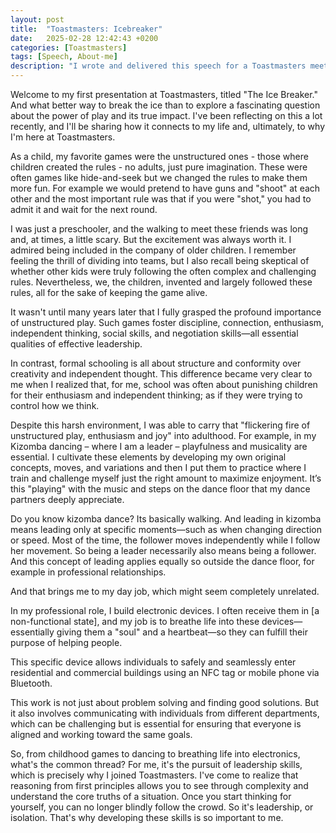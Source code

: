 ```yaml
---
layout: post
title:  "Toastmasters: Icebreaker"
date:   2025-02-28 12:42:43 +0200
categories: [Toastmasters]
tags: [Speech, About-me]
description: "I wrote and delivered this speech for a Toastmasters meeting themed: The Power of Play."
---
```





Welcome to my first presentation at Toastmasters, titled "The Ice Breaker." And what better way to break the ice than to explore a fascinating question about the power of play and its true impact. I've been reflecting on this a lot recently, and I'll be sharing how it connects to my life and, ultimately, to why I'm here at Toastmasters.

As a child, my favorite games were the unstructured ones - those where children created the rules - no adults, just pure imagination. These were often games like hide-and-seek but we changed the rules to make them more fun. For example we would pretend to have guns and "shoot" at each other and the most important rule was that if you were "shot," you had to admit it and wait for the next round.

I was just a preschooler, and the walking to meet these friends was long and, at times, a little scary. But the excitement was always worth it. I admired being included in the company of older children. I remember feeling the thrill of dividing into teams, but I also recall being skeptical of whether other kids were truly following the often complex and challenging rules. Nevertheless, we, the children, invented and largely followed these rules, all for the sake of keeping the game alive.

It wasn't until many years later that I fully grasped the profound importance of unstructured play. Such games foster discipline, connection, enthusiasm, independent thinking, social skills, and negotiation skills—all essential qualities of effective leadership.

In contrast, formal schooling is all about structure and conformity over creativity and independent thought. This difference became very clear to me when I realized that, for me, school was often about punishing children for their enthusiasm and independent thinking; as if they were trying to control how we think.

Despite this harsh environment, I was able to carry that "flickering fire of unstructured play, enthusiasm and joy" into adulthood. For example, in my Kizomba dancing – where I am a leader – playfulness and musicality are essential. I cultivate these elements by developing my own original concepts, moves, and variations and then I put them to practice where I train and challenge myself just the right amount to maximize enjoyment. It’s this "playing" with the music and steps on the dance floor that my dance partners deeply appreciate.

Do you know kizomba dance? Its basically walking. And leading in kizomba means leading only at specific moments—such as when changing direction or speed. Most of the time, the follower moves independently while I follow her movement. So being a leader necessarily also means being a follower. And this concept of leading applies equally so outside the dance floor, for example in professional relationships.

And that brings me to my day job, which might seem completely unrelated.

In my professional role, I build electronic devices. I often receive them in [a non-functional state], and my job is to breathe life into these devices—essentially giving them a "soul" and a heartbeat—so they can fulfill their purpose of helping people.

This specific device allows individuals to safely and seamlessly enter residential and commercial buildings using an NFC tag or mobile phone via Bluetooth.

This work is not just about problem solving and finding good solutions. But it also involves communicating with individuals from different departments, which can be challenging but is essential for ensuring that everyone is aligned and working toward the same goals.

So, from childhood games to dancing to breathing life into electronics, what's the common thread? For me, it's the pursuit of leadership skills, which is precisely why I joined Toastmasters. I've come to realize that reasoning from first principles allows you to see through complexity and understand the core truths of a situation. Once you start thinking for yourself, you can no longer blindly follow the crowd. So it's leadership, or isolation. That's why developing these skills is so important to me.